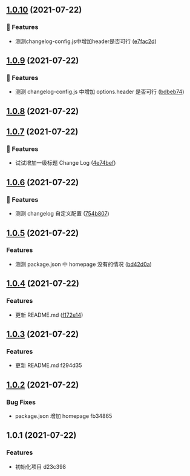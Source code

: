 ## [1.0.10](https://github.com/zqinmiao/conventional-changelog-example/compare/v1.0.9...v1.0.10) (2021-07-22)


### 🎸 Features

* 测测changelog-config.js中增加header是否可行 ([e7fac2d](https://github.com/zqinmiao/conventional-changelog-example/commit/e7fac2dd5caa491c1582d22109da09a0b6776c3f))



## [1.0.9](https://github.com/zqinmiao/conventional-changelog-example/compare/v1.0.8...v1.0.9) (2021-07-22)

### 🎸 Features

- 测测 changelog-config.js 中增加 options.header 是否可行 ([bdbeb74](https://github.com/zqinmiao/conventional-changelog-example/commit/bdbeb748fde1e6032f4546625ac6b9919253be65))

## [1.0.8](https://github.com/zqinmiao/conventional-changelog-example/compare/v1.0.7...v1.0.8) (2021-07-22)

## [1.0.7](https://github.com/zqinmiao/conventional-changelog-example/compare/v1.0.6...v1.0.7) (2021-07-22)

### 🎸 Features

- 试试增加一级标题 Change Log ([4e74bef](https://github.com/zqinmiao/conventional-changelog-example/commit/4e74bef21acc2e799f0a869239ca0126c432f601))

## [1.0.6](https://github.com/zqinmiao/conventional-changelog-example/compare/v1.0.5...v1.0.6) (2021-07-22)

### 🎸 Features

- 测测 changelog 自定义配置 ([754b807](https://github.com/zqinmiao/conventional-changelog-example/commit/754b807ffc5d931de409414967ac4bb264be7661))

## [1.0.5](https://github.com/zqinmiao/conventional-changelog-example/compare/v1.0.4...v1.0.5) (2021-07-22)

### Features

- 测测 package.json 中 homepage 没有的情况 ([bd42d0a](https://github.com/zqinmiao/conventional-changelog-example/commit/bd42d0a5d4c9160ae8d338ac5f627d6150aba3e1))

## [1.0.4](https://github.com/zqinmiao/conventional-changelog-example/compare/v1.0.3...v1.0.4) (2021-07-22)

### Features

- 更新 README.md ([f172e14](https://github.com/zqinmiao/conventional-changelog-example/commit/f172e1445a1cfbde13f9903d06b87822bd02610d))

## [1.0.3](/compare/v1.0.2...v1.0.3) (2021-07-22)

### Features

- 更新 README.md f294d35

## [1.0.2](/compare/v1.0.1...v1.0.2) (2021-07-22)

### Bug Fixes

- package.json 增加 homepage fb34865

## 1.0.1 (2021-07-22)

### Features

- 初始化项目 d23c398
